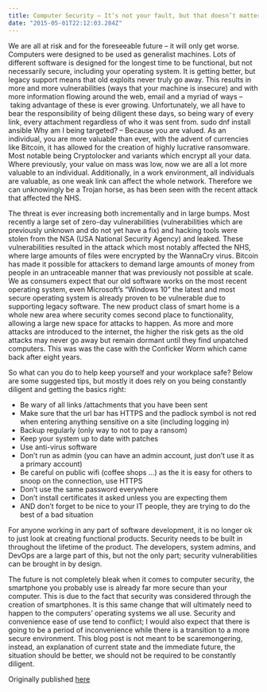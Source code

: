 ```yaml
---
title: Computer Security – It’s not your fault, but that doesn’t matter
date: "2015-05-01T22:12:03.284Z"
---
```


We are all at risk and for the foreseeable future – it will only get worse. Computers were designed to be used as generalist machines. Lots of different software is designed for the longest time to be functional, but not necessarily secure, including your operating system. It is getting better, but legacy support means that old exploits never truly go away. This results in more and more vulnerabilities (ways that your machine is insecure) and with more information flowing around the web, email and a myriad of ways –  taking advantage of these is ever growing. Unfortunately, we all have to bear the responsibility of being diligent these days, so being wary of every link, every attachment regardless of who it was sent from.
sudo dnf install ansible
Why am I being targeted? – Because you are valued. As an individual, you are more valuable than ever, with the advent of currencies like Bitcoin, it has allowed for the creation of highly lucrative ransomware. Most notable being Cryptolocker and variants which encrypt all your data. Where previously, your value on mass was low, now we are all a lot more valuable to an individual. Additionally, in a work environment, all individuals are valuable, as one weak link can affect the whole network. Therefore we can unknowingly be a Trojan horse, as has been seen with the recent attack that affected the NHS.

The threat is ever increasing both incrementally and in large bumps. Most recently a large set of zero-day vulnerabilities (vulnerabilities which are previously unknown and do not yet have a fix) and hacking tools were stolen from the NSA (USA National Security Agency) and leaked. These vulnerabilities resulted in the attack which most notably affected the NHS, where large amounts of files were encrypted by the WannaCry virus. Bitcoin has made it possible for attackers to demand large amounts of money from people in an untraceable manner that was previously not possible at scale. We as consumers expect that our old software works on the most recent operating system, even Microsoft’s “Windows 10” the latest and most secure operating system is already proven to be vulnerable due to supporting legacy software. The new product class of smart home is a whole new area where security comes second place to functionality, allowing a large new space for attacks to happen. As more and more attacks are introduced to the internet, the higher the risk gets as the old attacks may never go away but remain dormant until they find unpatched computers. This was was the case with the Conficker Worm which came back after eight years.

So what can you do to help keep yourself and your workplace safe? Below are some suggested tips, but mostly it does rely on you being constantly diligent and getting the basics right:

- Be wary of all links /attachments that you have been sent
- Make sure that the url bar has HTTPS and the padlock symbol is not red when entering anything sensitive on a site (including logging in)
- Backup regularly (only way to not to pay a ransom)
- Keep your system up to date with patches
- Use anti-virus software
- Don’t run as admin (you can have an admin account, just don’t use it as a primary account)
- Be careful on public wifi (coffee shops …) as the it is easy for others to snoop on the connection, use HTTPS
- Don’t use the same password everywhere
- Don’t install certificates it asked unless you are expecting them
- AND don’t forget to be nice to your IT people, they are trying to do the best of a bad situation

For anyone working in any part of software development, it is no longer ok to just look at creating functional products. Security needs to be built in throughout the lifetime of the product. The developers, system admins, and DevOps are a large part of this, but not the only part; security vulnerabilities can be brought in by design.

The future is not completely bleak when it comes to computer security, the smartphone you probably use is already far more secure than your computer. This is due to the fact that security was considered through the creation of smartphones. It is this same change that will ultimately need to happen to the computers’ operating systems we all use. Security and convenience ease of use tend to conflict; I would also expect that there is going to be a period of inconvenience while there is a transition to a more secure environment. This blog post is not meant to be scaremongering, instead, an explanation of current state and the immediate future, the situation should be better, we should not be required to be constantly diligent.

Originally published [here](https://and.digital/blog/tech-tuesday-computer-security-its-not-your-fault-but-that-doesnt-matter/)


